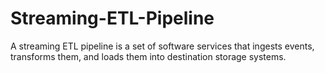 # Streaming-ETL-Pipeline
A streaming ETL pipeline is a set of software services that ingests events, transforms them, and loads them into destination storage systems.
